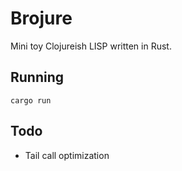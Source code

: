 # Brojure

Mini toy Clojureish LISP written in Rust.

## Running
`cargo run`

## Todo
- Tail call optimization
